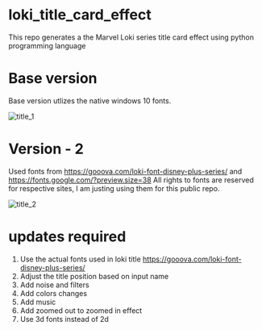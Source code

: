 # loki_title_card_effect
This repo generates a the Marvel Loki series title card effect using python programming language

# Base version
Base version utlizes the native windows 10 fonts.

![title_1](https://user-images.githubusercontent.com/14051949/126539538-4ca32b23-fd19-442d-969e-942a6f7df110.gif)

# Version - 2
Used fonts from https://gooova.com/loki-font-disney-plus-series/ and https://fonts.google.com/?preview.size=38
All rights to fonts are reserved for respective sites, I am justing using them for this public repo.

![title_2](https://user-images.githubusercontent.com/14051949/126612369-0718a94d-0c97-49b0-a10d-855ed2b19f36.gif)



# updates required
1. Use the actual fonts used in loki title https://gooova.com/loki-font-disney-plus-series/
2. Adjust the title position based on input name
3. Add noise and filters
4. Add colors changes
5. Add music
6. Add zoomed out to zoomed in effect
7. Use 3d fonts instead of 2d

